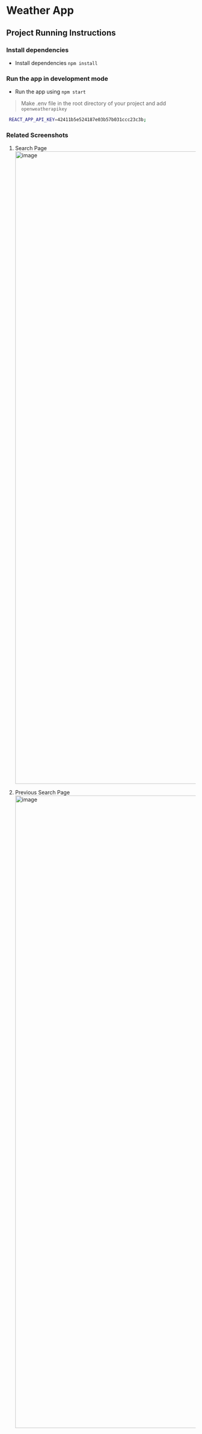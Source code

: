 # Weather App

## Project Running Instructions

### Install dependencies

- Install dependencies `npm install`

### Run the app in development mode

- Run the app using `npm start`

> Make .env file in the root directory of your project and add `openweatherapikey`

```bash
 REACT_APP_API_KEY=42411b5e524187e03b57b031ccc23c3b;
```

### Related Screenshots

1. Search Page
   <img width="1679" alt="image" src="https://user-images.githubusercontent.com/78806673/190114695-ee4aa045-20e7-41bd-befe-e8f9ef28db35.png">

2. Previous Search Page
   <img width="1679" alt="image" src="https://user-images.githubusercontent.com/78806673/190115090-90e66e2b-1e56-4d9c-90bb-b668950dbca0.png">
